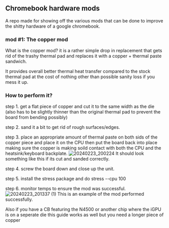 ## Chromebook hardware mods

A repo made for showing off the various mods that can be done to improve the shitty hardware of a google chromebook.

### mod #1: The copper mod

What is the copper mod?  it is a rather simple drop in replacement that gets rid of the trashy thermal pad and replaces it with a copper + thermal paste sandwich.

It provides overall better thermal heat transfer compared to the stock thermal pad at the cost of nothing other than possible sanity loss if you mess it up.

### How to perform it?

step 1. get a flat piece of copper and cut it to the same width as the die (also has to be slightly thinner than the original thermal pad to prevent the board from bending possibly)


step 2. sand it a bit to get rid of rough surfaces/edges.


step 3. place an appropriate amount of thermal paste on both sids of the copper piece and place it on the CPU then put the board back into place making sure the copper is making soild contact with both the CPU and the heatsink/keyboard backplate.
![20240223_200224](https://github.com/AverageJuliet/chromebook_hardware_mods/assets/134985726/772c787e-aad6-45ec-9898-3246fdc46390)
It should look something like this if its cut and sanded correctly.


step 4. screw the board down and close up the unit.


step 5. install the stress package and do stress --cpu 100


step 6. monitor temps to ensure the mod was successful. 
![20240223_201337 (1)](https://github.com/AverageJuliet/chromebook_hardware_mods/assets/134985726/5d735a71-1a4c-4aa0-af0f-8dd669dd2527)
This is an example of the mod performed successfully. 

Also if you have a CB featuring the N4500 or another chip where the iGPU is on a seperate die this guide works as well but you need a longer piece of copper 

